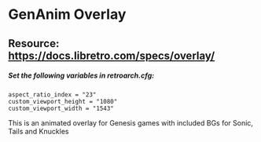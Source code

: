 # GenAnim Overlay
## Resource: https://docs.libretro.com/specs/overlay/

##### Set the following variables in retroarch.cfg:
```
aspect_ratio_index = "23"
custom_viewport_height = "1080"
custom_viewport_width = "1543"
```
This is an animated overlay for Genesis games with included BGs for Sonic, Tails and Knuckles
